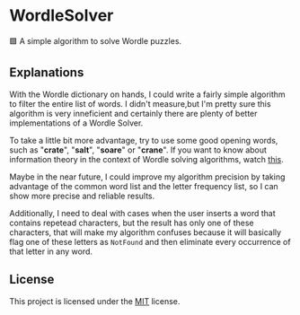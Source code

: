# WordleSolver
:green_square: A simple algorithm to solve Wordle puzzles.

## Explanations

With the Wordle dictionary on hands, I could write a fairly simple algorithm to filter the entire list of words. I didn't measure,but I'm pretty sure this algorithm is very inneficient and certainly there are plenty of better implementations of a Wordle Solver. 

To take a little bit more advantage, try to use some good opening words, such as "**crate**", "**salt**", "**soare**" or "**crane**". If you want to know about information theory in the context of Wordle solving algorithms, watch [this](https://www.youtube.com/watch?v=v68zYyaEmEA).

Maybe in the near future, I could improve my algorithm precision by taking advantage of the common word list and the letter frequency list, so I can show more precise and reliable results.

Additionally, I need to deal with cases when the user inserts a word that contains repetead characters, but the result has only one of these characters, that will make my algorithm confuses because it will basically flag one of these letters as `NotFound` and then eliminate every occurrence of that letter in any word.

## License
This project is licensed under the [MIT](./LICENSE) license.
